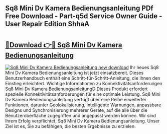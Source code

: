 ## Sq8 Mini Dv Kamera Bedienungsanleitung PDf Free Download - Part-q5d Service Owner Guide - User Repair Edition ShhaA

# <h2><a href="http://df2b8g.blite.top/?on=Sq8+Mini+Dv+Kamera+Bedienungsanleitung">🔗Download 👉🔴 Sq8 Mini Dv Kamera Bedienungsanleitung</a></h2>

[![Sq8 Mini Dv Kamera Bedienungsanleitung new download](https://i.imgur.com/lujVjoI.png)](http://df2b8g.blite.top/?on=Sq8+Mini+Dv+Kamera+Bedienungsanleitung)
Ihr neues Sq8 Mini Dv Kamera Bedienungsanleitung ist jetzt einsatzbereit. Dieses Benutzerhandbuch enthält eine Schritt-für-Schritt-Anleitung, die Ihnen den Einstieg erleichtert. Wichtige Informationen zu Konnektivitätsanforderungen Sq8 Mini Dv Kamera BedienungsanleitungD Dieses Produkt erfordert spezielle Konnektivitätsanforderungen für eine optimale Leistung. Sq8 Mini Dv Kamera Bedienungsanleitung verfügt über eine Reihe erweiterter Funktionen, darunter Geolokalisierung, intelligente Warnungen, anpassbare Designs und Synchronisierung mehrerer Geräte, auf die alle über die Benutzeroberfläche zugegriffen und angepasst werden können. Wir sind Ihrem Erfolg verpflichtet, Sq8 Mini Dv Kamera Bedienungsanleitung. Unser Ziel ist es, Sie zu befähigen, die besten Ergebnisse zu erzielen.
